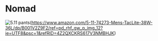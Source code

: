 # Nomad

![5.11 pants][511_pants](https://www.amazon.com/5-11-74273-Mens-TacLite-38W-36L/dp/B001V2Z9F2/ref=pd_rhf_gw_p_img_12?ie=UTF8&psc=1&refRID=4Z2QXCKRS617V3NMBHJK)

[511_pants]: https://github.com/krogebry/devops/raw/master/images/mobile_nomad/511_pants.jpg
